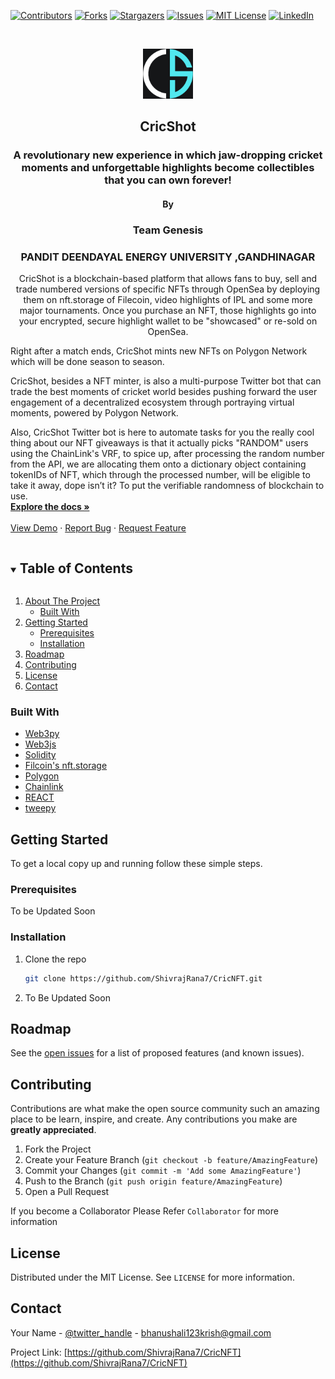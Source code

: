 <!--
*** Thanks for checking out the Best-README-Template. If you have a suggestion
*** that would make this better, please fork the repo and create a pull request
*** or simply open an issue with the tag "enhancement".
*** Thanks again! Now go create something AMAZING! :D
***
***
***
*** To avoid retyping too much info. Do a search and replace for the following:
*** github_username, repo_name, twitter_handle, email, project_title, project_description
-->

<!-- PROJECT SHIELDS -->
<!--
*** I'm using markdown "reference style" links for readability.
*** Reference links are enclosed in brackets [ ] instead of parentheses ( ).
*** See the bottom of this document for the declaration of the reference variables
*** for contributors-url, forks-url, etc. This is an optional, concise syntax you may use.
*** https://www.markdownguide.org/basic-syntax/#reference-style-links
-->

[![Contributors][contributors-shield]][contributors-url]
[![Forks][forks-shield]][forks-url]
[![Stargazers][stars-shield]][stars-url]
[![Issues][issues-shield]][issues-url]
[![MIT License][license-shield]][license-url]
[![LinkedIn][linkedin-shield]][linkedin-url]

<!-- PROJECT LOGO -->
<br />
<p align="center">
  <a href="https://github.com/ShivrajRana7/CricNFT">
    <img src="images/CS.png" alt="Logo" width="80" height="80">
  </a>
    <h2 align="center">CricShot</h2>
  <h3 align="center">A revolutionary new experience in which jaw-dropping cricket moments and unforgettable highlights become collectibles that you can own forever!</h3>
   <h4 align="center">By</h4>
  <h3 align="center">Team Genesis</h3>
   <h3 align="center">PANDIT DEENDAYAL ENERGY UNIVERSITY ,GANDHINAGAR </h3>

  <p align="center">
    CricShot is a blockchain-based platform that allows fans to buy, sell and trade numbered versions of specific NFTs through OpenSea by deploying them on nft.storage of Filecoin, video highlights of IPL and some more major tournaments. Once you purchase an NFT, those highlights go into your encrypted, secure highlight wallet to be "showcased" or re-sold on OpenSea.

Right after a match ends, CricShot mints new NFTs on Polygon Network which will be done season to season.

CricShot, besides a NFT minter, is also a multi-purpose Twitter bot that can trade the best moments of cricket world besides pushing forward the user engagement of a decentralized ecosystem through portraying virtual moments, powered by Polygon Network.

Also, CricShot Twitter bot is here to automate tasks for you the really cool thing about our NFT giveaways is that it actually picks "RANDOM" users using the ChainLink's VRF, to spice up, after processing the random number from the API, we are allocating them onto a dictionary object containing tokenIDs of NFT, which through the processed number, will be eligible to take it away, dope isn’t it? To put the verifiable randomness of blockchain to use.
<br />
<a href="https://github.com/ShivrajRana7/CricNFT"><strong>Explore the docs »</strong></a>
<br />
<br />
<a href="https://github.com/ShivrajRana7/CricNFT">View Demo</a>
·
<a href="https://github.com/ShivrajRana7/CricNFT/issues">Report Bug</a>
·
<a href="https://github.com/ShivrajRana7/CricNFT/issues">Request Feature</a>

  </p>
</p>

<!-- TABLE OF CONTENTS -->
<details open="open">
  <summary><h2 style="display: inline-block">Table of Contents</h2></summary>
  <ol>
    <li>
      <a href="#about-the-project">About The Project</a>
      <ul>
        <li><a href="#built-with">Built With</a></li>
      </ul>
    </li>
    <li>
      <a href="#getting-started">Getting Started</a>
      <ul>
        <li><a href="#prerequisites">Prerequisites</a></li>
        <li><a href="#installation">Installation</a></li>
      </ul>
    </li>
    <li><a href="#roadmap">Roadmap</a></li>
    <li><a href="#contributing">Contributing</a></li>
    <li><a href="#license">License</a></li>
    <li><a href="#contact">Contact</a></li>
    
  </ol>
</details>

### Built With

- [Web3py]()
- [Web3js]()
- [Solidity]()
- [Filcoin's nft.storage]()
- [Polygon]()
- [Chainlink]()
- [REACT]()
- [tweepy]()
<!-- GETTING STARTED -->

## Getting Started

To get a local copy up and running follow these simple steps.

### Prerequisites

To be Updated Soon

### Installation

1. Clone the repo
   ```sh
   git clone https://github.com/ShivrajRana7/CricNFT.git
   ```
2. To Be Updated Soon

<!-- ROADMAP -->

## Roadmap

See the [open issues](https://github.com/ShivrajRana7/CricNFT/issues) for a list of proposed features (and known issues).

<!-- CONTRIBUTING -->

## Contributing

Contributions are what make the open source community such an amazing place to be learn, inspire, and create. Any contributions you make are **greatly appreciated**.

1. Fork the Project
2. Create your Feature Branch (`git checkout -b feature/AmazingFeature`)
3. Commit your Changes (`git commit -m 'Add some AmazingFeature'`)
4. Push to the Branch (`git push origin feature/AmazingFeature`)
5. Open a Pull Request

If you become a Collaborator Please Refer `Collaborator` for more information

<!-- LICENSE -->

## License

Distributed under the MIT License. See `LICENSE` for more information.

<!-- CONTACT -->

## Contact

Your Name - [@twitter_handle](https://twitter.com/krishbhanushal8) - bhanushali123krish@gmail.com

Project Link: [https://github.com/ShivrajRana7/CricNFT](https://github.com/ShivrajRana7/CricNFT)

<!-- MARKDOWN LINKS & IMAGES -->
<!-- https://www.markdownguide.org/basic-syntax/#reference-style-links -->

[contributors-shield]: https://img.shields.io/github/contributors/ShivrajRana7/CricNFT.svg?style=for-the-badge
[contributors-url]: https://github.com/ShivrajRana7/CricNFT/graphs/contributors
[forks-shield]: https://img.shields.io/github/forks/ShivrajRana7/CricNFT.svg?style=for-the-badge
[forks-url]: https://github.com/ShivrajRana7/CricNFT/network/members
[stars-shield]: https://img.shields.io/github/stars/ShivrajRana7/CricNFT.svg?style=for-the-badge
[stars-url]: https://github.com/ShivrajRana7/CricNFT/stargazers
[issues-shield]: https://img.shields.io/github/issues/ShivrajRana7/CricNFT.svg?style=for-the-badge
[issues-url]: https://github.com/ShivrajRana7/CricNFT/issues
[license-shield]: https://img.shields.io/github/license/ShivrajRana7/CricNFT.svg?style=for-the-badge
[license-url]: https://github.com/ShivrajRana7/CricNFT/blob/master/LICENSE.txt
[linkedin-shield]: https://img.shields.io/badge/-LinkedIn-black.svg?style=for-the-badge&logo=linkedin&colorB=555
[linkedin-url]: https://linkedin.com/in/krish-bhanushali/
